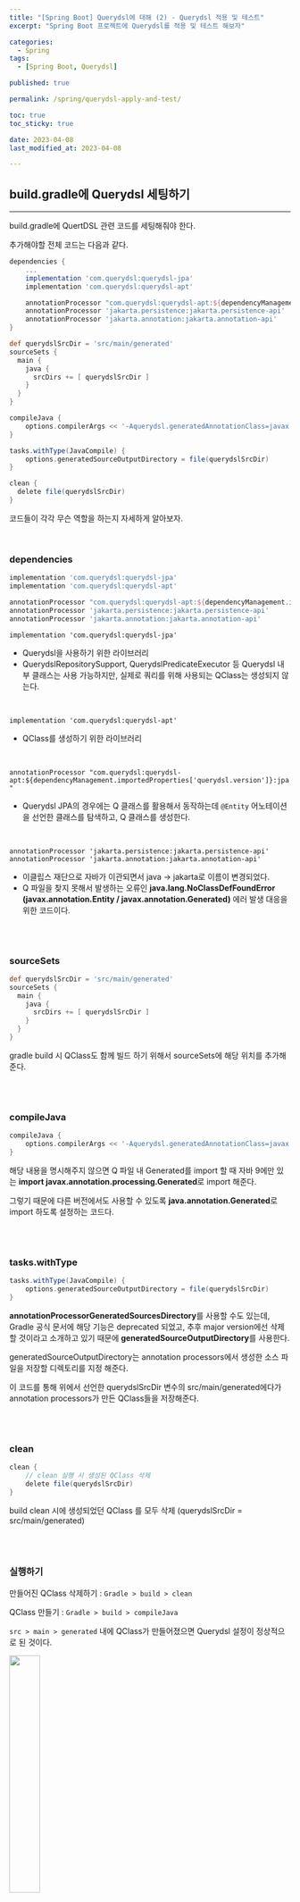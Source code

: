 ```yaml
---
title: "[Spring Boot] Querydsl에 대해 (2) - Querydsl 적용 및 테스트"
excerpt: "Spring Boot 프로젝트에 Querydsl를 적용 및 테스트 해보자"

categories:
  - Spring
tags:
  - [Spring Boot, Querydsl]

published: true

permalink: /spring/querydsl-apply-and-test/

toc: true
toc_sticky: true

date: 2023-04-08
last_modified_at: 2023-04-08

--- 
```


## **build.gradle에 Querydsl 세팅하기**
<hr />

build.gradle에 QuertDSL 관련 코드를 세팅해줘야 한다.<br>

추가해야할 전체 코드는 다음과 같다.<br>

``` gradle
dependencies {
	... 
	implementation 'com.querydsl:querydsl-jpa'
	implementation 'com.querydsl:querydsl-apt'

	annotationProcessor "com.querydsl:querydsl-apt:${dependencyManagement.importedProperties['querydsl.version']}:jpa"
	annotationProcessor 'jakarta.persistence:jakarta.persistence-api'
	annotationProcessor 'jakarta.annotation:jakarta.annotation-api'
}

def querydslSrcDir = 'src/main/generated'
sourceSets {
  main {
    java {
      srcDirs += [ querydslSrcDir ]
    }
  }
}

compileJava {
    options.compilerArgs << '-Aquerydsl.generatedAnnotationClass=javax.annotation.Generated'
}

tasks.withType(JavaCompile) {
	options.generatedSourceOutputDirectory = file(querydslSrcDir)
}

clean {
  delete file(querydslSrcDir)
}
```

코드들이 각각 무슨 역할을 하는지 자세하게 알아보자.

<br>

### **dependencies**

``` gradle
implementation 'com.querydsl:querydsl-jpa'
implementation 'com.querydsl:querydsl-apt'

annotationProcessor "com.querydsl:querydsl-apt:${dependencyManagement.importedProperties['querydsl.version']}:jpa"
annotationProcessor 'jakarta.persistence:jakarta.persistence-api'
annotationProcessor 'jakarta.annotation:jakarta.annotation-api'
```

`implementation 'com.querydsl:querydsl-jpa'`<br>
* Querydsl을 사용하기 위한 라이브러리
* QuerydslRepositorySupport, QuerydslPredicateExecutor 등 Querydsl 내부 클래스는 사용 가능하지만, 실제로 쿼리를 위해 사용되는 QClass는 생성되지 않는다.

<br>

`implementation 'com.querydsl:querydsl-apt'`<br>
* QClass를 생성하기 위한 라이브러리

<br>

`annotationProcessor "com.querydsl:querydsl-apt:${dependencyManagement.importedProperties['querydsl.version']}:jpa"`<br>
* Querydsl JPA의 경우에는 Q 클래스를 활용해서 동작하는데 `@Entity` 어노테이션을 선언한 클래스를 탐색하고, Q 클래스를 생성한다.

<br>

`annotationProcessor 'jakarta.persistence:jakarta.persistence-api'`<br>
`annotationProcessor 'jakarta.annotation:jakarta.annotation-api'`

* 이클립스 재단으로 자바가 이관되면서 java -> jakarta로 이름이 변경되었다.
* Q 파일을 찾지 못해서 발생하는 오류인 **java.lang.NoClassDefFoundError (javax.annotation.Entity / javax.annotation.Generated)** 에러 발생 대응을 위한 코드이다.


<br><br>

### **sourceSets**

``` gradle
def querydslSrcDir = 'src/main/generated'
sourceSets {
  main {
    java {
      srcDirs += [ querydslSrcDir ]
    }
  }
}
```

gradle build 시 QClass도 함께 빌드 하기 위해서 sourceSets에 해당 위치를 추가해 준다.

<br><br>

### **compileJava**

``` gradle
compileJava {
    options.compilerArgs << '-Aquerydsl.generatedAnnotationClass=javax.annotation.Generated'
}
```

해당 내용을 명시해주지 않으면 Q 파일 내 Generated를 import 할 때 자바 9에만 있는 **import javax.annotation.processing.Generated**로 import 해준다.<br>

그렇기 때문에 다른 버전에서도 사용할 수 있도록 **java.annotation.Generated**로 import 하도록 설정하는 코드다. 

<br><br>

### **tasks.withType**

``` gradle
tasks.withType(JavaCompile) {
	options.generatedSourceOutputDirectory = file(querydslSrcDir)
}
```

**annotationProcessorGeneratedSourcesDirectory**를 사용할 수도 있는데,
Gradle 공식 문서에 해당 기능은 deprecated 되었고, 추후 major version에선 삭제할 것이라고 소개하고 있기 때문에 **generatedSourceOutputDirectory**를 사용한다.<br>

generatedSourceOutputDirectory는 annotation processors에서 생성한 소스 파일을 저장할 디렉토리를 지정 해준다.<br>

이 코드를 통해 위에서 선언한 querydslSrcDir 변수의 src/main/generated에다가 annotation processors가 만든 QClass들을 저장해준다.

<br><br>

### **clean**

``` gradle
clean {
	// clean 실행 시 생성된 QClass 삭제
	delete file(querydslSrcDir)
}
```

build clean 시에 생성되었던 QClass 를 모두 삭제 (querydslSrcDir = src/main/generated)

<br><br>

### **실행하기**

만들어진 QClass 삭제하기 : `Gradle > build > clean`<br>

QClass 만들기 : `Gradle > build > compileJava`<br>

`src > main > generated` 내에 QClass가 만들어졌으면 Querydsl 설정이 정상적으로 된 것이다.

<img src="../../../assets/images/posts/programming/spring/spring-querydsl-apply-and-test/spring-querydsl-apply-and-test-1.PNG" width="33%">

<br><br>

## **Querydsl 사용하기**
<hr />

### **QuerydslConfig**

``` java
@Configuration
public class QuerydslConfig {
    @PersistenceContext
    private EntityManager entityManager;

    @Bean
    public JPAQueryFactory jpaQueryFactory(){
        return new JPAQueryFactory(entityManager);
    }
}
```

`@PersistenceContext`<br>
* EntityManager를 빈으로 주입할 때 사용하는 어노테이션
* 빈으로 주입 받을 때 EntityManager의 경우 `@Autowired`가 아니라 해당 어노테이션으로 주입 받는다.

JPAQueryFactory를 빈으로 등록해서 프로젝트 전역에서 사용할 수 있도록 한다.

<br><br>

### **JPAQueryFactory 사용하기**

Spring에서 Querydsl 사용하는 방법에는 총 3가지 방법이 있다.<br>
* Spring Data Jpa Custom Repository
* QueryRepositorySupport
* JPAQueryFactory

나는 **Spring Data Jpa Custom Repository** 방법으로 구현했다.
<br>

다른 두 가지 방법은 Spring JPA 기능과 Querydsl 사용하기 위해서 각각 파일을 만들어서 사용하기 때문이다.<br>

Spring에서 Querydsl과 JpaRepository를 함께 사용하려면 각 역할 별 파일을 두 개 만들어주거나, 하나의 파일이 두 개의 의존성을 가져야 한다.<br>

해당 방식을 통해서 CustomRepository를 JpaRepository 상속 클래스에서 함께 상속 받아 사용할 수 있다.<br>

구현된 Repository 구조는 아래와 같다.<br>

<img src="../../../assets/images/posts/programming/spring/spring-querydsl-apply-and-test/spring-querydsl-apply-and-test-2.PNG" width="70%"><br>

Repository(interface)가 JpaRepository(interface), CustomRepository(interface)를 다중 상속 받고,<br>
CustomRepository 인터페이스에 선언되어 있는 메서드에 대한 구현은 RepositoryImpl에서 한다.<br>

그리고 사용자는 Repository 인터페이스를 DI 받아서 사용한다.<br>


**근데, RepositoryImpl은 Repository를 직접적으로 구현하지 않는데 어떻게 Repository에서 사용 가능할까?**<br>
사용자 정의 구현 클래스인 경우 JPA가 파일 명이 `Repository interface 이름 + Impl`인 클래스를 찾아서 interface에 JpaRepository를 Injection할 때 Impl 객체를 삽입해주기 때문이다.<br>
그렇기 때문에 <span style="color:red">**반드시 구현체 클래스 명이 interfac + impl**</span> 이여야 한다.

<br>

**UserRepositoryCustom Class**<br>
``` java
public interface UserRepositoryCustom {
    User findByEmail(String email);

    Long deleteByEmail(String email);
}
```

<br>

**UserRepositoryImpl Class**<br>
``` java
@RequiredArgsConstructor
@Repository
public class UserRepositoryImpl implements UserRepositoryCustom{

    private final JPAQueryFactory queryFactory;

    @Override
    public User findByEmail(String email){
        return queryFactory.selectFrom(user)
                .where(user.email.eq(email))
                .fetchOne();
    }

    @Override
    public Long deleteByEmail(String email) {
        return queryFactory.delete(user)
                .where(user.email.eq(email))
                .execute();
    }
}
```

<br>

**UserRepository Interface**<br>
``` java
public interface UserRepository extends JpaRepository<User, Long>, UserRepositoryCustom {
}
```

<br><br>

## **테스트**
<hr />

``` java
@DataJpaTest
@AutoConfigureTestDatabase(replace = AutoConfigureTestDatabase.Replace.NONE)
public class UserRepositoryTest {

    @Autowired
    private EntityManager em;

    @Autowired
    private UserRepository userRepository;

    private User user;

    @BeforeEach
    private void init(){
        user = getUser();
        em.persist(user);
    }

    @Test
    @DisplayName("이메일로 User 조회")
    public void findByEmail(){

        // when
        User user1 = userRepository.findByEmail(user.getEmail());

        // then
        assertThat(user1.getEmail()).isEqualTo(user.getEmail());
    }
}
```
<br>

이대로 테스트를 진행하면 아래 에러가 발생한다.<br>

``` 
Parameter 0 of constructor in backend.jangbogoProject.repository.UserRepositoryImpl required a bean of type 'com.querydsl.jpa.impl.JPAQueryFactory' that could not be found.
```

이유는 UserRepositoryImpl 클래스에서 사용하는 **JPAQueryFactory가 persistenceLayer가 아니어서 빈등록이 되지 않아 발생하는 문제**인데, 이때 테스트 시 특정 부분의 빈만 등록해주는 방법이 있다.

<br>

### **@TestConfiguration**

``` java
@TestConfiguration
public class TestConfig {

    @PersistenceContext
    private EntityManager entityManager;

    @Bean
    public JPAQueryFactory jpaQueryFactory() {
        return new JPAQueryFactory(entityManager);
    }
}
```

테스트에서만 사용할 용도의 `@TestConfiguration` 어노테이션을 이용해 JPAQueryFactory를 Bean으로 등록한다.

<br>

``` java
@DataJpaTest
@AutoConfigureTestDatabase(replace = AutoConfigureTestDatabase.Replace.NONE)
@Import(TestConfig.class)
public class UserRepositoryTest {

    @Autowired
    private EntityManager em;
    @Autowired
    private JPAQueryFactory queryFactory;
    
    ...
}
```

이후 `@Import` 어노테이션을 사용해 해당 테스트용 빈을 주입해주면, JPAQueryFactory에 대한 빈도 생성되므로 정상적으로 테스트가 가능하다.<br>

<img src="../../../assets/images/posts/programming/spring/spring-querydsl-apply-and-test/spring-querydsl-apply-and-test-3.PNG" width="42%"><br>

<hr />
참고자료<br>
<a href="https://velog.io/@soyeon207/QueryDSL-Spring-Boot-%EC%97%90%EC%84%9C-QueryDSL-JPA-%EC%82%AC%EC%9A%A9%ED%95%98%EA%B8%B0">https://velog.io/@soyeon207/QueryDSL-Spring-Boot</a><br>
<a href="https://jyami.tistory.com/124">https://jyami.tistory.com/124</a><br>